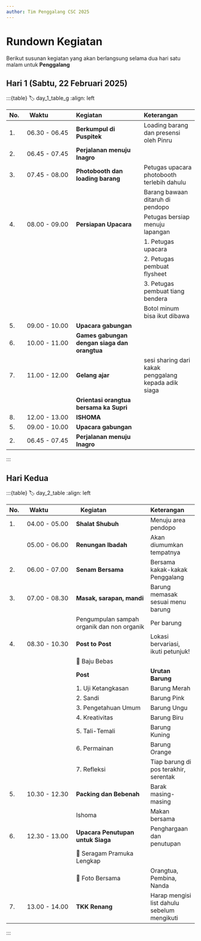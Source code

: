 ```yaml
---
author: Tim Penggalang CSC 2025
---
```


# Rundown Kegiatan
Berikut susunan kegiatan yang akan berlangsung selama dua hari satu malam untuk **Penggalang**

## Hari 1 (Sabtu, 22 Februari 2025)
:::{table}
:label: day_1_table_g
:align: left

| No. | ⠀Waktu⠀⠀⠀⠀⠀ | Kegiatan⠀⠀⠀⠀⠀⠀ | Keterangan |
| :-- | :---: | :------- | :--------- |
| 1.  | 06.30 - 06.45 | **Berkumpul di Puspitek** | Loading barang dan presensi oleh Pinru |
| 2.  | 06.45 - 07.45 | **Perjalanan menuju Inagro** | |
| 3.  | 07.45 - 08.00 | **Photobooth dan loading barang** | Petugas upacara photobooth terlebih dahulu |
|   |  |  | Barang bawaan ditaruh di pendopo |
| 4.  | 08.00 - 09.00 | **Persiapan Upacara** | Petugas bersiap menuju lapangan |
|   |  |  | 1. Petugas upacara |
|   |  |  | 2. Petugas pembuat flysheet |
|   |  |  | 3. Petugas pembuat tiang bendera |
|   |  |  | Botol minum bisa ikut dibawa |
| 5.  | 09.00 - 10.00 | **Upacara gabungan** | |
| 6.  | 10.00 - 11.00 | **Games gabungan dengan siaga dan orangtua** | |
| 7.  | 11.00 - 12.00 | **Gelang ajar** | sesi sharing dari kakak penggalang kepada adik siaga |
|   |  | **Orientasi orangtua bersama ka Supri** |  |
| 8.  | 12.00 - 13.00 | **ISHOMA** | |
| 5.  | 09.00 - 10.00 | **Upacara gabungan** | |
| 2.  | 06.45 - 07.45 | **Perjalanan menuju Inagro** | |

:::


## Hari Kedua
:::{table}
:label: day_2_table
:align: left

| No. | ⠀Waktu⠀⠀⠀⠀⠀ |  ⠀Kegiatan⠀⠀⠀⠀⠀⠀⠀⠀ | Keterangan |
| :-- | :---: | :------- | :--------- |
| 1.  | 04.00 - 05.00 | **Shalat Shubuh** | Menuju area pendopo |
|   | 05.00 - 06.00 | **Renungan Ibadah** | Akan diumumkan tempatnya |
| 2.  | 06.00 - 07.00 | **Senam Bersama** | Bersama kakak-kakak Penggalang |
| 3.  | 07.00 - 08.30 | **Masak, sarapan, mandi** | Barung memasak sesuai menu barung |
|   |  | Pengumpulan sampah organik dan non organik | Per barung |
| 4.  | 08.30 - 10.30 | **Post to Post** | Lokasi bervariasi, ikuti petunjuk! |
|   |  | 👔 Baju Bebas  |  |
|   |  | **Post** | **Urutan Barung** |
|   |  | 1. Uji Ketangkasan | Barung Merah |
|   |  | 2. Sandi | Barung Pink |
|   |  | 3. Pengetahuan Umum | Barung Ungu |
|   |  | 4. Kreativitas | Barung Biru |
|   |  | 5. Tali-Temali | Barung Kuning |
|   |  | 6. Permainan | Barung Orange |
|   |  | 7. Refleksi | Tiap barung di pos terakhir, serentak |
| 5.  | 10.30 - 12.30 | **Packing dan Bebenah** | Barak masing-masing |
|   |  | Ishoma | Makan bersama |
| 6.  | 12.30 - 13.00 | **Upacara Penutupan untuk Siaga** | Penghargaan dan penutupan |
|   |  | 👔 Seragam Pramuka Lengkap  |  |
|   |  | 📸 Foto Bersama | Orangtua, Pembina, Nanda |
| 7.  | 13.00 - 14.00 | **TKK Renang** | Harap mengisi list dahulu sebelum mengikuti |

:::
